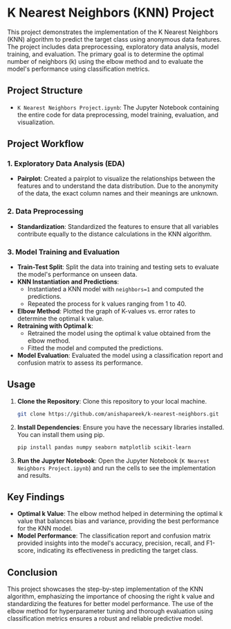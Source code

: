 # K Nearest Neighbors (KNN) Project

This project demonstrates the implementation of the K Nearest Neighbors (KNN) algorithm to predict the target class using anonymous data features. The project includes data preprocessing, exploratory data analysis, model training, and evaluation. The primary goal is to determine the optimal number of neighbors (k) using the elbow method and to evaluate the model's performance using classification metrics.

## Project Structure

- `K Nearest Neighbors Project.ipynb`: The Jupyter Notebook containing the entire code for data preprocessing, model training, evaluation, and visualization.

## Project Workflow

### 1. Exploratory Data Analysis (EDA)
- **Pairplot**: Created a pairplot to visualize the relationships between the features and to understand the data distribution. Due to the anonymity of the data, the exact column names and their meanings are unknown.

### 2. Data Preprocessing
- **Standardization**: Standardized the features to ensure that all variables contribute equally to the distance calculations in the KNN algorithm.

### 3. Model Training and Evaluation
- **Train-Test Split**: Split the data into training and testing sets to evaluate the model's performance on unseen data.
- **KNN Instantiation and Predictions**: 
  - Instantiated a KNN model with `neighbors=1` and computed the predictions.
  - Repeated the process for k values ranging from 1 to 40.
- **Elbow Method**: Plotted the graph of K-values vs. error rates to determine the optimal k value.
- **Retraining with Optimal k**: 
  - Retrained the model using the optimal k value obtained from the elbow method.
  - Fitted the model and computed the predictions.
- **Model Evaluation**: Evaluated the model using a classification report and confusion matrix to assess its performance.

## Usage

1. **Clone the Repository**: Clone this repository to your local machine.
   ```bash
   git clone https://github.com/anishapareek/k-nearest-neighbors.git
   ```

2. **Install Dependencies**: Ensure you have the necessary libraries installed. You can install them using pip.
   ```bash
   pip install pandas numpy seaborn matplotlib scikit-learn
   ```

3. **Run the Jupyter Notebook**: Open the Jupyter Notebook (`K Nearest Neighbors Project.ipynb`) and run the cells to see the implementation and results.

## Key Findings

- **Optimal k Value**: The elbow method helped in determining the optimal k value that balances bias and variance, providing the best performance for the KNN model.
- **Model Performance**: The classification report and confusion matrix provided insights into the model's accuracy, precision, recall, and F1-score, indicating its effectiveness in predicting the target class.

## Conclusion

This project showcases the step-by-step implementation of the KNN algorithm, emphasizing the importance of choosing the right k value and standardizing the features for better model performance. The use of the elbow method for hyperparameter tuning and thorough evaluation using classification metrics ensures a robust and reliable predictive model.
